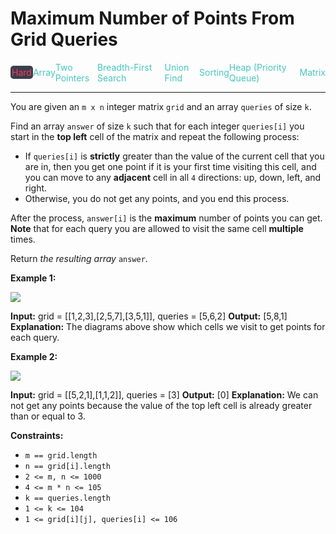 # Maximum Number of Points From Grid Queries

<div style="display: flex; justify-content: space-between; align-items: center">
<div style="color: #ff375f;
padding: 2px; background-color: #3a3f4b; border-radius: 5px;">Hard</div>
<div style="color: #46c6c2">Array</div>
<div style="color: #46c6c2">Two Pointers</div>
<div style="color: #46c6c2">Breadth-First Search</div>
<div style="color: #46c6c2">Union Find</div>
<div style="color: #46c6c2">Sorting</div>
<div style="color: #46c6c2">Heap (Priority Queue)</div>
<div style="color: #46c6c2">Matrix</div>
</div>

---

You are given an `m x n` integer matrix `grid` and an array `queries` of size `k`.

Find an array `answer` of size `k` such that for each integer `queries[i]` you start in the **top left** cell of the matrix and repeat the following process:

*   If `queries[i]` is **strictly** greater than the value of the current cell that you are in, then you get one point if it is your first time visiting this cell, and you can move to any **adjacent** cell in all `4` directions: up, down, left, and right.
*   Otherwise, you do not get any points, and you end this process.

After the process, `answer[i]` is the **maximum** number of points you can get. **Note** that for each query you are allowed to visit the same cell **multiple** times.

Return _the resulting array_ `answer`.

**Example 1:**

![](https://assets.leetcode.com/uploads/2025/03/15/image1.png)

**Input:** grid = \[\[1,2,3\],\[2,5,7\],\[3,5,1\]\], queries = \[5,6,2\]
**Output:** \[5,8,1\]
**Explanation:** The diagrams above show which cells we visit to get points for each query.

**Example 2:**

![](https://assets.leetcode.com/uploads/2022/10/20/yetgriddrawio-2.png)

**Input:** grid = \[\[5,2,1\],\[1,1,2\]\], queries = \[3\]
**Output:** \[0\]
**Explanation:** We can not get any points because the value of the top left cell is already greater than or equal to 3.

**Constraints:**

*   `m == grid.length`
*   `n == grid[i].length`
*   `2 <= m, n <= 1000`
*   `4 <= m * n <= 105`
*   `k == queries.length`
*   `1 <= k <= 104`
*   `1 <= grid[i][j], queries[i] <= 106`
